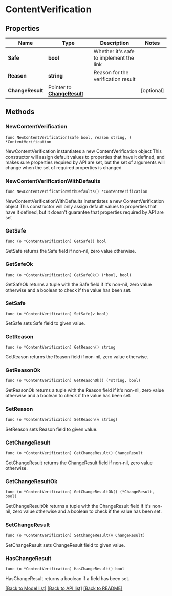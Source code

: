 # ContentVerification

## Properties

Name | Type | Description | Notes
------------ | ------------- | ------------- | -------------
**Safe** | **bool** | Whether it&#39;s safe to implement the link | 
**Reason** | **string** | Reason for the verification result | 
**ChangeResult** | Pointer to [**ChangeResult**](ChangeResult.md) |  | [optional] 

## Methods

### NewContentVerification

`func NewContentVerification(safe bool, reason string, ) *ContentVerification`

NewContentVerification instantiates a new ContentVerification object
This constructor will assign default values to properties that have it defined,
and makes sure properties required by API are set, but the set of arguments
will change when the set of required properties is changed

### NewContentVerificationWithDefaults

`func NewContentVerificationWithDefaults() *ContentVerification`

NewContentVerificationWithDefaults instantiates a new ContentVerification object
This constructor will only assign default values to properties that have it defined,
but it doesn't guarantee that properties required by API are set

### GetSafe

`func (o *ContentVerification) GetSafe() bool`

GetSafe returns the Safe field if non-nil, zero value otherwise.

### GetSafeOk

`func (o *ContentVerification) GetSafeOk() (*bool, bool)`

GetSafeOk returns a tuple with the Safe field if it's non-nil, zero value otherwise
and a boolean to check if the value has been set.

### SetSafe

`func (o *ContentVerification) SetSafe(v bool)`

SetSafe sets Safe field to given value.


### GetReason

`func (o *ContentVerification) GetReason() string`

GetReason returns the Reason field if non-nil, zero value otherwise.

### GetReasonOk

`func (o *ContentVerification) GetReasonOk() (*string, bool)`

GetReasonOk returns a tuple with the Reason field if it's non-nil, zero value otherwise
and a boolean to check if the value has been set.

### SetReason

`func (o *ContentVerification) SetReason(v string)`

SetReason sets Reason field to given value.


### GetChangeResult

`func (o *ContentVerification) GetChangeResult() ChangeResult`

GetChangeResult returns the ChangeResult field if non-nil, zero value otherwise.

### GetChangeResultOk

`func (o *ContentVerification) GetChangeResultOk() (*ChangeResult, bool)`

GetChangeResultOk returns a tuple with the ChangeResult field if it's non-nil, zero value otherwise
and a boolean to check if the value has been set.

### SetChangeResult

`func (o *ContentVerification) SetChangeResult(v ChangeResult)`

SetChangeResult sets ChangeResult field to given value.

### HasChangeResult

`func (o *ContentVerification) HasChangeResult() bool`

HasChangeResult returns a boolean if a field has been set.


[[Back to Model list]](../README.md#documentation-for-models) [[Back to API list]](../README.md#documentation-for-api-endpoints) [[Back to README]](../README.md)


